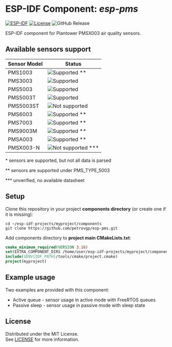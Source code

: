 # ESP-IDF Component: *esp-pms*

[![ESP-IDF](https://img.shields.io/badge/ESP--IDF-%E2%9A%99-blue)](https://github.com/espressif/esp-idf) [![License](https://img.shields.io/github/license/petrovgp/esp-pms)](LICENSE) ![GitHub Release](https://img.shields.io/github/v/release/petrovgp/esp-pms)

ESP-IDF component for Plantower PMSX003 air quality sensors.

## Available sensors support

| Sensor Model | Status                                                                |
|--------------|-----------------------------------------------------------------------|
| PMS1003      | ![Supported](https://img.shields.io/badge/support-yes-brightgreen) ** |
| PMS3003      | ![Supported](https://img.shields.io/badge/support-yes-brightgreen)    |
| PMS5003      | ![Supported](https://img.shields.io/badge/support-yes-brightgreen)    |
| PMS5003T     | ![Supported](https://img.shields.io/badge/support-yes-brightgreen)    |
| PMS5003ST    | ![Not supported](https://img.shields.io/badge/support-no-red)         |
| PMS6003      | ![Supported](https://img.shields.io/badge/support-yes-brightgreen) ** |
| PMS7003      | ![Supported](https://img.shields.io/badge/support-yes-brightgreen) ** |
| PMS9003M     | ![Supported](https://img.shields.io/badge/support-yes-brightgreen) ** |
| PMSA003      | ![Supported](https://img.shields.io/badge/support-yes-brightgreen) ** |
| PMSX003-N    | ![Not supported](https://img.shields.io/badge/support-no-red) ***     |

\* sensors are supported, but not all data is parsed

\*\* sensors are supported under PMS_TYPE_5003 

\*\*\* unverified, no available datasheet

## Setup

Clone this repository in your project **components directory** (or create one if it is missing):

```Shell
cd ~/esp-idf-projects/myproject/components
git clone https://github.com/petrovgp/esp-pms.git
```

Add components directory to **project main CMakeLists.txt**:

```CMake
cmake_minimum_required(VERSION 3.16)
set(EXTRA_COMPONENT_DIRS /home/user/esp-idf-projects/myproject/components)
include($ENV{IDF_PATH}/tools/cmake/project.cmake)
project(myproject)
```

## Example usage

Two examples are provided with this component:
- Active queue - sensor usage in active mode with FreeRTOS queues
- Passive sleep - sensor usage in passive mode with sleep state

## License

Distributed under the MIT License.  
See [LICENSE](LICENSE) for more information.

